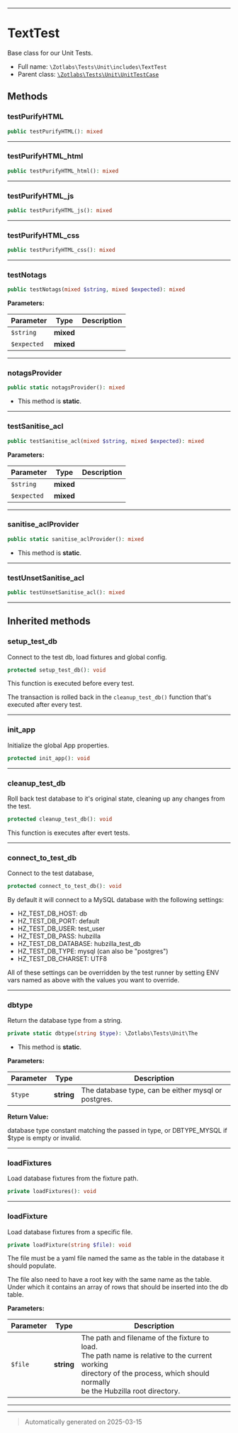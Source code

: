 ***

# TextTest

Base class for our Unit Tests.



* Full name: `\Zotlabs\Tests\Unit\includes\TextTest`
* Parent class: [`\Zotlabs\Tests\Unit\UnitTestCase`](../UnitTestCase.md)




## Methods


### testPurifyHTML



```php
public testPurifyHTML(): mixed
```












***

### testPurifyHTML_html



```php
public testPurifyHTML_html(): mixed
```












***

### testPurifyHTML_js



```php
public testPurifyHTML_js(): mixed
```












***

### testPurifyHTML_css



```php
public testPurifyHTML_css(): mixed
```












***

### testNotags



```php
public testNotags(mixed $string, mixed $expected): mixed
```








**Parameters:**

| Parameter | Type | Description |
|-----------|------|-------------|
| `$string` | **mixed** |  |
| `$expected` | **mixed** |  |





***

### notagsProvider



```php
public static notagsProvider(): mixed
```



* This method is **static**.








***

### testSanitise_acl



```php
public testSanitise_acl(mixed $string, mixed $expected): mixed
```








**Parameters:**

| Parameter | Type | Description |
|-----------|------|-------------|
| `$string` | **mixed** |  |
| `$expected` | **mixed** |  |





***

### sanitise_aclProvider



```php
public static sanitise_aclProvider(): mixed
```



* This method is **static**.








***

### testUnsetSanitise_acl



```php
public testUnsetSanitise_acl(): mixed
```












***


## Inherited methods


### setup_test_db

Connect to the test db, load fixtures and global config.

```php
protected setup_test_db(): void
```

This function is executed before every test.

The transaction is rolled back in the `cleanup_test_db()` function
that's executed after every test.










***

### init_app

Initialize the global App properties.

```php
protected init_app(): void
```












***

### cleanup_test_db

Roll back test database to it's original state, cleaning up
any changes from the test.

```php
protected cleanup_test_db(): void
```

This function is executes after evert tests.










***

### connect_to_test_db

Connect to the test database,

```php
protected connect_to_test_db(): void
```

By default it will connect to a MySQL database with the following settings:

  - HZ_TEST_DB_HOST: db
  - HZ_TEST_DB_PORT: default
  - HZ_TEST_DB_USER: test_user
  - HZ_TEST_DB_PASS: hubzilla
  - HZ_TEST_DB_DATABASE: hubzilla_test_db
  - HZ_TEST_DB_TYPE: mysql (can also be "postgres")
  - HZ_TEST_DB_CHARSET: UTF8

All of these settings can be overridden by the test runner by setting ENV vars
named as above with the values you want to override.










***

### dbtype

Return the database type from a string.

```php
private static dbtype(string $type): \Zotlabs\Tests\Unit\The
```



* This method is **static**.




**Parameters:**

| Parameter | Type | Description |
|-----------|------|-------------|
| `$type` | **string** | The database type, can be either mysql or postgres. |


**Return Value:**

database type constant matching the passed in type, or DBTYPE_MYSQL
if $type is empty or invalid.




***

### loadFixtures

Load database fixtures from the fixture path.

```php
private loadFixtures(): void
```












***

### loadFixture

Load database fixtures from a specific file.

```php
private loadFixture(string $file): void
```

The file must be a yaml file named the same as the table in the database
it should populate.

The file also need to have a root key with the same name as the table.
Under which it contains an array of rows that should be inserted into
the db table.






**Parameters:**

| Parameter | Type | Description |
|-----------|------|-------------|
| `$file` | **string** | The path and filename of the fixture to load.<br />The path name is relative to the current working<br />directory of the process, which should normally<br />be the Hubzilla root directory. |





***


***
> Automatically generated on 2025-03-15
